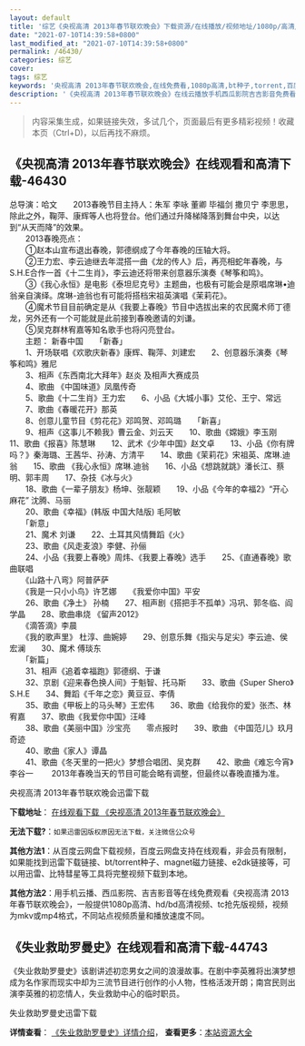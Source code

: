 ```yaml
---
layout: default
title: '综艺《央视高清 2013年春节联欢晚会》下载资源/在线播放/视频地址/1080p/高清/蓝光'
date: "2021-07-10T14:39:58+0800"
last_modified_at: "2021-07-10T14:39:58+0800"
permalink: /46430/
categories: 综艺
cover:
tags: 综艺
keywords: '央视高清 2013年春节联欢晚会,在线免费看,1080p高清,bt种子,torrent,百度云盘,magnet,磁力链,迅雷下载资源'
description: '《央视高清 2013年春节联欢晚会》在线云播放手机西瓜影院吉吉影音免费看，1080p高清bd/hd未删减完整版和tc抢先枪版，mkv/mp4格式，附带bt/torrent种子、magnet/磁力链、百度云盘、网盘资源迅雷下载链接'
---
```


>内容采集生成，如果链接失效，多试几个，页面最后有更多精彩视频！收藏本页（Ctrl+D)，以后再找不麻烦。


## 《央视高清 2013年春节联欢晚会》在线观看和高清下载-46430

总导演：哈文　　2013春晚节目主持人：朱军 李咏 董卿 毕福剑 撒贝宁 李思思，除此之外，鞠萍、康辉等人也将登台。他们通过升降梯降落到舞台中央，以达到“从天而降”的效果。<br />　　2013春晚亮点：<br />　　①赵本山宣布退出春晚，郭德纲成了今年春晚的压轴大将。<br />　　②王力宏、李云迪继去年混搭一曲《龙的传人》后，再亮相蛇年春晚，与S.H.E合作一首《十二生肖》，李云迪还将带来创意器乐演奏《琴筝和鸣》。<br />　　③《我心永恒》是电影《泰坦尼克号》主题曲，也极有可能会是原唱席琳•迪翁亲自演绎。席琳-迪翁也有可能将搭档宋祖英演唱《茉莉花》。<br />　　④魔术节目目前确定是从《我要上春晚》节目中选拔出来的农民魔术师丁德龙，另外还有一个可能就是此前接到春晚邀请的刘谦。<br />　　⑤吴克群林宥嘉等知名歌手也将闪亮登台。<br />　　主题： 新春中国　　「新春」<br />　　1、开场联唱《欢歌庆新春》康辉、鞠萍、刘建宏　　2、创意器乐演奏《琴筝和鸣》雅尼<br />　　3、相声《东西南北大拜年》赵炎 及相声大赛成员<br />　　4、歌曲 《中国味道》凤凰传奇<br />　　5、歌曲《十二生肖》王力宏　　6、小品《大城小事》艾伦、王宁、常远<br />　　7、歌曲《春暖花开》那英<br />　　8、创意儿童节目《剪花花》邓鸣贺、邓鸣璐　　「新喜」<br />　　9、相声《这事儿不赖我》曹云金、刘云天　　10、歌曲《嫦娥》李玉刚　　11、歌曲《报喜》陈慧琳　　12、武术《少年中国》赵文卓　　13、小品《你有牌吗？》秦海璐、王茜华、孙涛、方清平　　14、歌曲《茉莉花》宋祖英、席琳.迪翁　　15、歌曲 《我心永恒》席琳.迪翁　　16、小品《想跳就跳》潘长江、蔡明、郭丰周　　17、杂技《冰与火》<br />　　18、歌曲《一辈子朋友》杨坤、张靓颖　　19、小品《今年的幸福2》&ldquo;开心麻花&rdquo; 沈腾、马丽<br />　　20、歌曲《幸福》(韩版 中国大陆版) 毛阿敏<br />　　「新意」<br />　　21、魔术 刘谦　　22、土耳其风情舞蹈《火》<br />　　23、歌曲《风走麦浪》李健、孙俪<br />　　24、小品《我要上春晚》周炜、《我要上春晚》选手　　25、《直通春晚》歌曲联唱<br />　　《山路十八弯》阿普萨萨<br />　　《我是一只小小鸟》许艺娜　　《我爱你中国》平安<br />　　26、歌曲《净土》 孙楠　　27、相声剧《搭把手不孤单》冯巩、郭冬临、阎学晶　　28、歌曲串烧 《留声2012》<br />　　《滴答滴》李晨<br />　　《我的歌声里》 杜淳、曲婉婷　　29、创意乐舞《指尖与足尖》李云迪、侯宏澜　　30、魔术 傅琰东<br />　　「新篇」<br />　　31、相声《追着幸福跑》郭德纲、于谦<br />　　32、京剧《迎来春色换人间》于魁智、托马斯　　33、歌曲《Super Shero》 S.H.E　　34、舞蹈《千年之恋》黄豆豆、李倩<br />　　35、歌曲《甲板上的马头琴》王宏伟　　36、歌曲《给我你的爱》张杰、林宥嘉　　37、歌曲《我爱你中国》汪峰<br />　　38、歌曲《美丽中国》沙宝亮　　零点报时　　39、歌曲 《中国范儿》玖月奇迹<br />　　40、歌曲《家人》谭晶<br />　　41、歌曲《冬天里的一把火》梦想合唱团、吴克群　　42、歌曲《难忘今宵》李谷一　　 2013年春晚当天的节目可能会略有调整，但最终以春晚直播为准。</p>


央视高清 2013年春节联欢晚会迅雷下载

**下载地址**： [在线观看下载 《央视高清 2013年春节联欢晚会》](https://www.993dy.com//vod-detail-id-3412.html) 


**无法下载?**：`如果迅雷因版权原因无法下载，关注微信公众号 `

**其他方法1**：从百度云网盘下载视频，百度云网盘支持在线观看，非会员有限制，如果能找到迅雷下载链接、bt/torrent种子、magnet磁力链接、e2dk链接等，可以用迅雷、比特彗星等工具将完整视频下载到本地。

**其他方法2**：用手机云播、西瓜影院、吉吉影音等在线免费观看《央视高清 2013年春节联欢晚会》，一般提供1080p高清、hd/bd高清视频、tc抢先版视频，视频为mkv或mp4格式，不同站点视频质量和播放速度不同。


## 《失业救助罗曼史》在线观看和高清下载-44743

《失业救助罗曼史》该剧讲述初恋男女之间的浪漫故事。在剧中李英雅将出演梦想成为名作家而现实中却为三流节目进行创作的小人物，性格活泼开朗；南宫民则出演李英雅的初恋情人，失业救助中心的临时职员。</p>


失业救助罗曼史迅雷下载

**详情查看**： [《失业救助罗曼史》详情介绍](/movie/44743/)， **查看更多**：[本站资源大全](/movie/t/all/)

